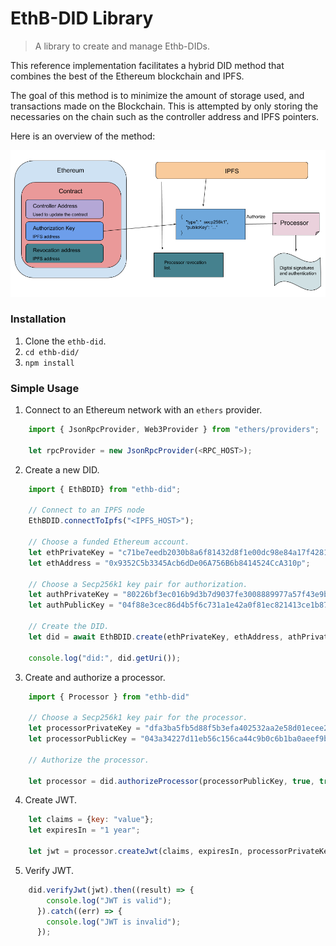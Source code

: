 
# EthB-DID Library

> A library to create and manage Ethb-DIDs.

This reference implementation facilitates a hybrid DID method that combines the best of the Ethereum blockchain and IPFS.

The goal of this method is to minimize the amount of storage used, and transactions made on the Blockchain. This is attempted by only storing the necessaries on the chain such as the controller address and IPFS pointers.

Here is an overview of the method:

![alt text](img/Architechture.png)


### Installation

1. Clone the `ethb-did`.
2. ```cd ethb-did/```
3. ```npm install```

### Simple Usage

1. Connect to an Ethereum network with an `ethers` provider.

```javascript
    import { JsonRpcProvider, Web3Provider } from "ethers/providers";

    let rpcProvider = new JsonRpcProvider(<RPC_HOST>);
```
2. Create a new DID.

```javascript
    import { EthBDID} from "ethb-did";

    // Connect to an IPFS node
    EthBDID.connectToIpfs("<IPFS_HOST>");

    // Choose a funded Ethereum account.
    let ethPrivateKey = "c71be7eedb2030b8a6f81432d8f1e00dc98e84a17f42813c290b25a76a2a7724":
    let ethAddress = "0x9352C5b3345Acb6dDe06A756B6b8414524CcA310p";

    // Choose a Secp256k1 key pair for authorization.
    let authPrivateKey = "80226bf3ec016b9d3b7d9037fe3008889977a57f43e9bb8484d59f77c58e9777";
    let authPublicKey = "04f88e3cec86d4b5f6c731a1e42a0f81ec821413ce1b87f605bf3cc16a3d39715a039201a4b32e57d744163cb04034c2b47816d3e29e173f5af8347642126849d2";

    // Create the DID.
    let did = await EthBDID.create(ethPrivateKey, ethAddress, athPrivateKey, authPublicKey, rpcProvider);

    console.log("did:", did.getUri());
```

3. Create and authorize a processor.
```javascript
    import { Processor } from "ethb-did"

    // Choose a Secp256k1 key pair for the processor.
    let processorPrivateKey = "dfa3ba5fb5d88f5b3efa402532aa2e58d01ecee268acf0440b4246fd5fafc450";
    let processorPublicKey = "043a34227d11eb56c156ca44c9b0c6b1ba0aeef9be9d10a3dcbc2c7cd7d96d9c26b44b246e9f4bd26d1ff8aaa98df3cbe2ae8ab3262bc69d83745a91cf4c03d883";

    // Authorize the processor.

    let processor = did.authorizeProcessor(processorPublicKey, true, true, authPrivateKey);
```
4. Create JWT.

```javascript
    let claims = {key: "value"};
    let expiresIn = "1 year";

    let jwt = processor.createJwt(claims, expiresIn, processorPrivateKey);
```

5. Verify JWT.

```javascript
    did.verifyJwt(jwt).then((result) => {
        console.log("JWT is valid");
      }).catch((err) => {
        console.log("JWT is invalid");
      });
```





